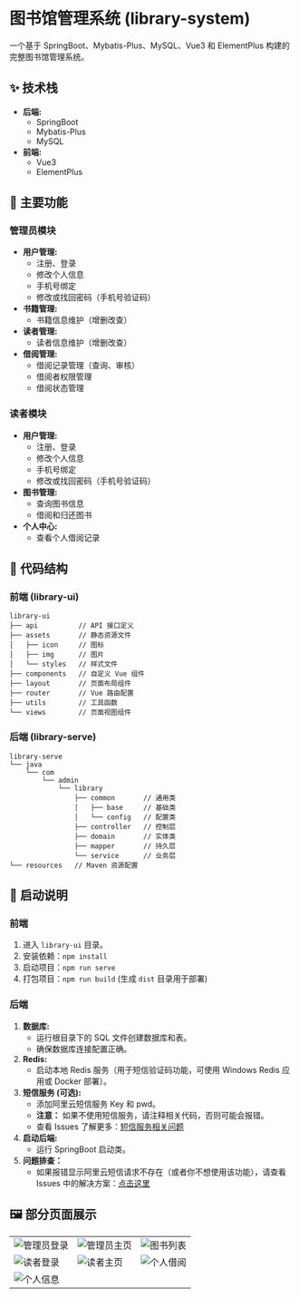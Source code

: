 # 图书馆管理系统 (library-system)

一个基于 SpringBoot、Mybatis-Plus、MySQL、Vue3 和 ElementPlus 构建的完整图书馆管理系统。

## ✨ 技术栈

*   **后端:**
    *   SpringBoot
    *   Mybatis-Plus
    *   MySQL
*   **前端:**
    *   Vue3
    *   ElementPlus

## 🎯 主要功能

### 管理员模块

*   **用户管理:**
    *   注册、登录
    *   修改个人信息
    *   手机号绑定
    *   修改或找回密码（手机号验证码）
*   **书籍管理:**
    *   书籍信息维护（增删改查）
*   **读者管理:**
    *   读者信息维护（增删改查）
*   **借阅管理:**
    *   借阅记录管理（查询、审核）
    *   借阅者权限管理
    *   借阅状态管理

### 读者模块

*   **用户管理:**
    *   注册、登录
    *   修改个人信息
    *   手机号绑定
    *   修改或找回密码（手机号验证码）
*   **图书管理:**
    *   查询图书信息
    *   借阅和归还图书
*   **个人中心:**
    *   查看个人借阅记录

## 📁 代码结构

### 前端 (library-ui)

```
library-ui
├── api          // API 接口定义
├── assets       // 静态资源文件
│   ├── icon     // 图标
│   ├── img      // 图片
│   └── styles   // 样式文件
├── components   // 自定义 Vue 组件
├── layout       // 页面布局组件
├── router       // Vue 路由配置
├── utils        // 工具函数
└── views        // 页面视图组件
```

### 后端 (library-serve)

```
library-serve
└── java
    └── com
        └── admin
            └── library
                ├── common       // 通用类
                │   ├── base     // 基础类
                │   └── config   // 配置类
                ├── controller   // 控制层
                ├── domain       // 实体类
                ├── mapper       // 持久层
                └── service      // 业务层
└── resources   // Maven 资源配置
```

## 🚀 启动说明

### 前端

1.  进入 `library-ui` 目录。
2.  安装依赖：`npm install`
3.  启动项目：`npm run serve`
4.  打包项目：`npm run build` (生成 `dist` 目录用于部署)

### 后端

1.  **数据库:**
    *   运行根目录下的 SQL 文件创建数据库和表。
    *   确保数据库连接配置正确。
2.  **Redis:**
    *   启动本地 Redis 服务（用于短信验证码功能，可使用 Windows Redis 应用或 Docker 部署）。
3.  **短信服务 (可选):**
    *   添加阿里云短信服务 Key 和 pwd。
    *   **注意：** 如果不使用短信服务，请注释相关代码，否则可能会报错。
    *   查看 Issues 了解更多：[短信服务相关问题](https://github.com/wzunjh/Library-Management-System/issues/1)
4.  **启动后端:**
    *   运行 SpringBoot 启动类。
5. **问题排查：**
    * 如果报错显示阿里云短信请求不存在（或者你不想使用该功能），请查看 Issues 中的解决方案：[点击这里](https://github.com/wzunjh/Library-Management-System/issues/1)

## 🖼️ 部分页面展示

|  |  |  |
|---|---|---|
| <img src="vue/public/图片3.png" alt="管理员登录">  | <img src="vue/public/图片6.png" alt="管理员主页">   | <img src="vue/public/图片.png" alt="图书列表"> |
| <img src="vue/public/图片1.png" alt="读者登录"> | <img src="vue/public/图片2.png" alt="读者主页">  | <img src="vue/public/图片8.png" alt="个人借阅">  |
|   <img src="vue/public/图片9.png" alt="个人信息">  |


